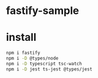 # fastify-sample

# install

```bash
npm i fastify
npm i -D @types/node
npm i -D typescript tsc-watch
npm i -D jest ts-jest @types/jest
```
